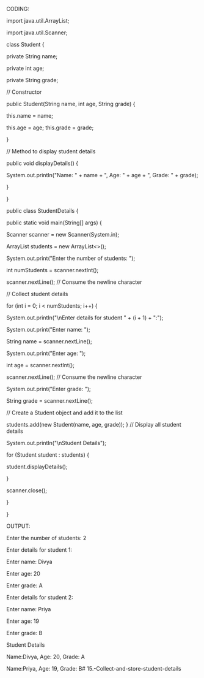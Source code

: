 CODING:

import java.util.ArrayList;

import java.util.Scanner;

class Student {

private String name;

private int age;

private String grade;

// Constructor

public Student(String name, int age, String grade) {

this.name = name;

this.age = age;
this.grade = grade;

}

// Method to display student details

public void displayDetails() {

System.out.println("Name: " + name + ", Age: " + age + ", Grade: " + grade);

}

}

public class StudentDetails {

public static void main(String[] args) {

Scanner scanner = new Scanner(System.in);

ArrayList<Student> students = new ArrayList<>();

System.out.print("Enter the number of students: ");

int numStudents = scanner.nextInt();

scanner.nextLine(); // Consume the newline character

// Collect student details

for (int i = 0; i < numStudents; i++) {

System.out.println("\nEnter details for student " + (i + 1) + ":");

System.out.print("Enter name: ");

String name = scanner.nextLine();

System.out.print("Enter age: ");

int age = scanner.nextInt();

scanner.nextLine(); // Consume the newline character

System.out.print("Enter grade: ");

String grade = scanner.nextLine();

// Create a Student object and add it to the list

students.add(new Student(name, age, grade));
}
// Display all student details

System.out.println("\nStudent Details");

for (Student student : students) {

student.displayDetails();

}

scanner.close();

}

}

OUTPUT:

Enter the number of students: 2

Enter details for student 1:

Enter name: Divya

Enter age: 20

Enter grade: A

Enter details for student 2:

Enter name: Priya

Enter age: 19

Enter grade: B

Student Details

Name:Divya, Age: 20, Grade: A

Name:Priya, Age: 19, Grade: B# 15.-Collect-and-store-student-details
